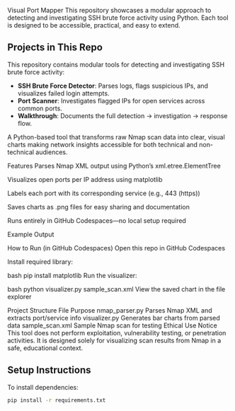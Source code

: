 Visual Port Mapper
This repository showcases a modular approach to detecting and investigating SSH brute force activity using Python. Each tool is designed to be accessible, practical, and easy to extend.

## Projects in This Repo

This repository contains modular tools for detecting and investigating SSH brute force activity:

- **SSH Brute Force Detector**: Parses logs, flags suspicious IPs, and visualizes failed login attempts.
- **Port Scanner**: Investigates flagged IPs for open services across common ports.
- **Walkthrough**: Documents the full detection → investigation → response flow.

A Python-based tool that transforms raw Nmap scan data into clear, visual charts making network insights accessible for both technical and non-technical audiences.

 Features
 Parses Nmap XML output using Python’s xml.etree.ElementTree

Visualizes open ports per IP address using matplotlib

Labels each port with its corresponding service (e.g., 443 (https))

Saves charts as .png files for easy sharing and documentation

Runs entirely in GitHub Codespaces—no local setup required

Example Output

How to Run (in GitHub Codespaces)
Open this repo in GitHub Codespaces

Install required library:

bash
pip install matplotlib
Run the visualizer:

bash
python visualizer.py sample_scan.xml
View the saved chart in the file explorer

Project Structure
File	Purpose
nmap_parser.py	Parses Nmap XML and extracts port/service info
visualizer.py	Generates bar charts from parsed data
sample_scan.xml	Sample Nmap scan for testing
Ethical Use Notice
This tool does not perform exploitation, vulnerability testing, or penetration activities. It is designed solely for visualizing scan results from Nmap in a safe, educational context.
##  Setup Instructions

To install dependencies:

```bash
pip install -r requirements.txt
